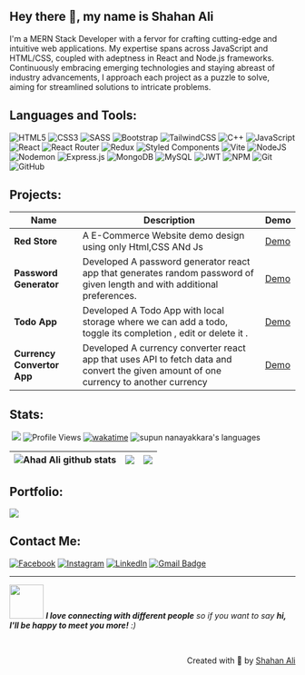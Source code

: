 ## Hey there 👋, my name is Shahan Ali

I'm a MERN Stack Developer with a fervor for crafting cutting-edge and intuitive web applications. My expertise spans across JavaScript and HTML/CSS, coupled with adeptness in React and Node.js frameworks. Continuously embracing emerging technologies and staying abreast of industry advancements, I approach each project as a puzzle to solve, aiming for streamlined solutions to intricate problems.

## Languages and Tools:
![HTML5](https://img.shields.io/badge/html5-%23E34F26.svg?style=for-the-badge&logo=html5&logoColor=white) ![CSS3](https://img.shields.io/badge/css3-%231572B6.svg?style=for-the-badge&logo=css3&logoColor=white) ![SASS](https://img.shields.io/badge/SASS-hotpink.svg?style=for-the-badge&logo=SASS&logoColor=white) ![Bootstrap](https://img.shields.io/badge/bootstrap-%238511FA.svg?style=for-the-badge&logo=bootstrap&logoColor=white) ![TailwindCSS](https://img.shields.io/badge/tailwindcss-%2338B2AC.svg?style=for-the-badge&logo=tailwind-css&logoColor=white) ![C++](https://img.shields.io/badge/c++-%2300599C.svg?style=for-the-badge&logo=c%2B%2B&logoColor=white) ![JavaScript](https://img.shields.io/badge/javascript-%23323330.svg?style=for-the-badge&logo=javascript&logoColor=%23F7DF1E) ![React](https://img.shields.io/badge/react-%2320232a.svg?style=for-the-badge&logo=react&logoColor=%2361DAFB) ![React Router](https://img.shields.io/badge/React_Router-CA4245?style=for-the-badge&logo=react-router&logoColor=white) ![Redux](https://img.shields.io/badge/redux-%23593d88.svg?style=for-the-badge&logo=redux&logoColor=white) ![Styled Components](https://img.shields.io/badge/styled--components-DB7093?style=for-the-badge&logo=styled-components&logoColor=white) ![Vite](https://img.shields.io/badge/vite-%23646CFF.svg?style=for-the-badge&logo=vite&logoColor=white) ![NodeJS](https://img.shields.io/badge/node.js-6DA55F?style=for-the-badge&logo=node.js&logoColor=white) ![Nodemon](https://img.shields.io/badge/NODEMON-%23323330.svg?style=for-the-badge&logo=nodemon&logoColor=%BBDEAD) ![Express.js](https://img.shields.io/badge/express.js-%23404d59.svg?style=for-the-badge&logo=express&logoColor=%2361DAFB) ![MongoDB](https://img.shields.io/badge/MongoDB-%234ea94b.svg?style=for-the-badge&logo=mongodb&logoColor=white) ![MySQL](https://img.shields.io/badge/mysql-4479A1.svg?style=for-the-badge&logo=mysql&logoColor=white)  ![JWT](https://img.shields.io/badge/JWT-black?style=for-the-badge&logo=JSON%20web%20tokens) ![NPM](https://img.shields.io/badge/NPM-%23CB3837.svg?style=for-the-badge&logo=npm&logoColor=white) ![Git](https://img.shields.io/badge/git-%23F05033.svg?style=for-the-badge&logo=git&logoColor=white) ![GitHub](https://img.shields.io/badge/github-%23121011.svg?style=for-the-badge&logo=github&logoColor=white)

## Projects:
| Name | Description | Demo
| ----------- | ------ | ------ |
| **Red Store** | A E-Commerce Website demo design using only Html,CSS ANd Js | [Demo](https://shahan-alii.github.io/redStore/) |
| **Password Generator** |Developed A password generator react app that generates random password of given length and with additional preferences.| [Demo](https://shahanali-password-generator.netlify.app/) |
| **Todo App** | Developed A  Todo App with local storage where we can add a todo, toggle its completion , edit or delete it . | [Demo](https://shahan-todowithlocalstorage.netlify.app/) |
| **Currency Convertor App** |  Developed A  currency converter react app that uses API to fetch data and convert the given amount of one currency to another currency |  [Demo](https://shahan-ali-currencyconvertor.netlify.app/) |

## Stats:
&nbsp;[![](https://img.shields.io/github/followers/Shahan-Alii?style=flat&color=blue&label=Followers&logo=github)](https://github.com/Shahan-Alii)
![Profile Views](https://komarev.com/ghpvc/?username=Shahan-Alii&style=flat&color=blue)
[![wakatime](https://wakatime.com/badge/user/a92708f1-dfb3-4dcf-823a-229445dc4289.svg)](https://wakatime.com/@a92708f1-dfb3-4dcf-823a-229445dc4289)
<img src="https://img.shields.io/badge/Languages-Javascript | React | React Native | Express | MySQL | C#/.NET | C/C++ -green.svg" alt="supun nanayakkara's languages" />

| <img src="https://github-readme-stats.vercel.app/api?username=Shahan-Alii&show_icons=true&theme=tokyonight&count_private=true&include_all_commits=true&hide_border=true" alt="Ahad Ali github stats" />  |  <img  width="auto" src="https://github-readme-stats.vercel.app/api/top-langs/?username=Shahan-Alii&layout=compact" /> | <img src="https://github-readme-streak-stats.herokuapp.com/?user=Shahan-Alii&theme=tokyonight&count_private=true&include_all_commits=true&hide_border=true" /> |
| ------------- | ------------- | ------------- |

## Portfolio:
[<img src="https://img.shields.io/badge/Portfolio-%23000000.svg?style=for-the-badge&logo=firefox&logoColor=#FF7139"/>](https://shahanali.netlify.app/)

## Contact Me:
[![Facebook](https://img.shields.io/badge/Facebook-%231877F2.svg?logo=Facebook&logoColor=white)](https://facebook.com/shahanali.687) [![Instagram](https://img.shields.io/badge/Instagram-%23E4405F.svg?logo=Instagram&logoColor=white)](https://instagram.com/shahanali.me) [![LinkedIn](https://img.shields.io/badge/LinkedIn-%230077B5.svg?logo=linkedin&logoColor=white)](https://linkedin.com/in/shahanali687)  [![Gmail Badge](https://img.shields.io/badge/-Gmail-c14438?style=flat&logo=Gmail&logoColor=white&link=mailto:ahadali.reach@gmail.com)](mailto:shahanali687@gmail.com) 

---
<img src="https://media.giphy.com/media/LnQjpWaON8nhr21vNW/giphy.gif" width="60"> <em><b>I love connecting with different people</b> so if you want to say <b>hi, I'll be happy to meet you more!</b> :)</em>

<br>
<p align="right" > Created with 🖤 by <a href="http://shahanali.netlify.app">Shahan Ali</a></p>
